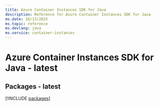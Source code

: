 ```yaml
---
title: Azure Container Instances SDK for Java
description: Reference for Azure Container Instances SDK for Java
ms.date: 10/13/2025
ms.topic: reference
ms.devlang: java
ms.service: container-instances
---
```

# Azure Container Instances SDK for Java - latest
## Packages - latest
[!INCLUDE [packages](container-instances-index.md)]